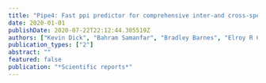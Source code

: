 ```yaml
---
title: "Pipe4: Fast ppi predictor for comprehensive inter-and cross-species interactomes"
date: 2020-01-01
publishDate: 2020-07-22T22:12:44.305519Z
authors: ["Kevin Dick", "Bahram Samanfar", "Bradley Barnes", "Elroy R Cober", "Benjamin Mimee", "Stephen J Molnar", "Kyle K Biggar", "Ashkan Golshani", "Frank Dehne", "James R Green", " others"]
publication_types: ["2"]
abstract: ""
featured: false
publication: "*Scientific reports*"
---
```


